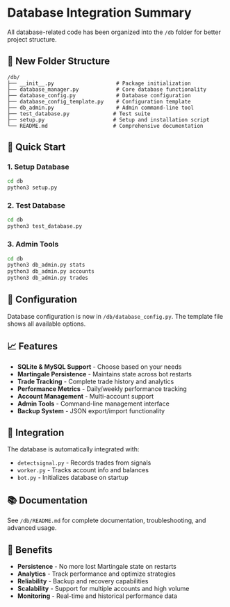 # Database Integration Summary

All database-related code has been organized into the `/db` folder for better project structure.

## 📁 New Folder Structure

```
/db/
├── __init__.py                    # Package initialization
├── database_manager.py            # Core database functionality
├── database_config.py             # Database configuration
├── database_config_template.py    # Configuration template
├── db_admin.py                    # Admin command-line tool
├── test_database.py              # Test suite
├── setup.py                      # Setup and installation script
└── README.md                     # Comprehensive documentation
```

## 🚀 Quick Start

### 1. Setup Database

```bash
cd db
python3 setup.py
```

### 2. Test Database

```bash
cd db
python3 test_database.py
```

### 3. Admin Tools

```bash
cd db
python3 db_admin.py stats
python3 db_admin.py accounts
python3 db_admin.py trades
```

## 🔧 Configuration

Database configuration is now in `/db/database_config.py`. The template file shows all available options.

## 📈 Features

- **SQLite & MySQL Support** - Choose based on your needs
- **Martingale Persistence** - Maintains state across bot restarts
- **Trade Tracking** - Complete trade history and analytics
- **Performance Metrics** - Daily/weekly performance tracking
- **Account Management** - Multi-account support
- **Admin Tools** - Command-line management interface
- **Backup System** - JSON export/import functionality

## 🔗 Integration

The database is automatically integrated with:

- `detectsignal.py` - Records trades from signals
- `worker.py` - Tracks account info and balances
- `bot.py` - Initializes database on startup

## 📚 Documentation

See `/db/README.md` for complete documentation, troubleshooting, and advanced usage.

## 🎯 Benefits

- **Persistence** - No more lost Martingale state on restarts
- **Analytics** - Track performance and optimize strategies
- **Reliability** - Backup and recovery capabilities
- **Scalability** - Support for multiple accounts and high volume
- **Monitoring** - Real-time and historical performance data
